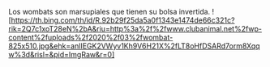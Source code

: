 Los wombats son marsupiales que tienen su bolsa invertida.
![https://th.bing.com/th/id/R.92b29f25da5a0f1343e1474de66c321c?rik=2Q7c1xoT28eN%2bA&riu=http%3a%2f%2fwww.clubanimal.net%2fwp-content%2fuploads%2f2020%2f03%2fwombat-825x510.jpg&ehk=anlIEGK2VWyv1Kh9V6H21X%2fLT8oHfDSARd7orm8Xqqw%3d&risl=&pid=ImgRaw&r=0]